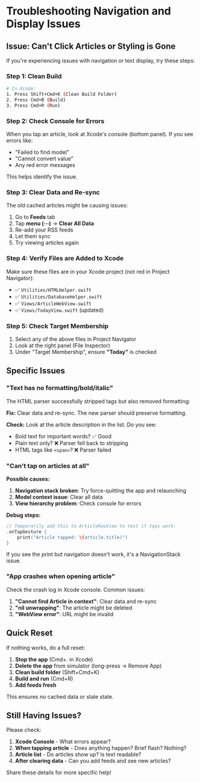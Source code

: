 # Troubleshooting Navigation and Display Issues

## Issue: Can't Click Articles or Styling is Gone

If you're experiencing issues with navigation or text display, try these steps:

### Step 1: Clean Build
```bash
# In Xcode:
1. Press Shift+Cmd+K (Clean Build Folder)
2. Press Cmd+B (Build)
3. Press Cmd+R (Run)
```

### Step 2: Check Console for Errors

When you tap an article, look at Xcode's console (bottom panel). If you see errors like:
- "Failed to find model"
- "Cannot convert value"
- Any red error messages

This helps identify the issue.

### Step 3: Clear Data and Re-sync

The old cached articles might be causing issues:

1. Go to **Feeds** tab
2. Tap **menu (⋯)** → **Clear All Data**
3. Re-add your RSS feeds
4. Let them sync
5. Try viewing articles again

### Step 4: Verify Files are Added to Xcode

Make sure these files are in your Xcode project (not red in Project Navigator):

- ✅ `Utilities/HTMLHelper.swift`
- ✅ `Utilities/DatabaseHelper.swift`
- ✅ `Views/ArticleWebView.swift`
- ✅ `Views/TodayView.swift` (updated)

### Step 5: Check Target Membership

1. Select any of the above files in Project Navigator
2. Look at the right panel (File Inspector)
3. Under "Target Membership", ensure **"Today"** is checked

## Specific Issues

### "Text has no formatting/bold/italic"

The HTML parser successfully stripped tags but also removed formatting:

**Fix:** Clear data and re-sync. The new parser should preserve formatting.

**Check:** Look at the article description in the list. Do you see:
- Bold text for important words? ✅ Good
- Plain text only? ❌ Parser fell back to stripping
- HTML tags like `<span>`? ❌ Parser failed

### "Can't tap on articles at all"

**Possible causes:**

1. **Navigation stack broken**: Try force-quitting the app and relaunching
2. **Model context issue**: Clear all data
3. **View hierarchy problem**: Check console for errors

**Debug steps:**
```swift
// Temporarily add this to ArticleRowView to test if taps work:
.onTapGesture {
    print("Article tapped: \(article.title)")
}
```

If you see the print but navigation doesn't work, it's a NavigationStack issue.

### "App crashes when opening article"

Check the crash log in Xcode console. Common issues:

1. **"Cannot find Article in context"**: Clear data and re-sync
2. **"nil unwrapping"**: The article might be deleted
3. **"WebView error"**: URL might be invalid

## Quick Reset

If nothing works, do a full reset:

1. **Stop the app** (Cmd+. in Xcode)
2. **Delete the app** from simulator (long-press → Remove App)
3. **Clean build folder** (Shift+Cmd+K)
4. **Build and run** (Cmd+R)
5. **Add feeds fresh**

This ensures no cached data or stale state.

## Still Having Issues?

Please check:
1. **Xcode Console** - What errors appear?
2. **When tapping article** - Does anything happen? Brief flash? Nothing?
3. **Article list** - Do articles show up? Is text readable?
4. **After clearing data** - Can you add feeds and see new articles?

Share these details for more specific help!
